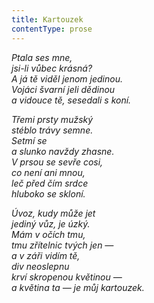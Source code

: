```yaml
---
title: Kartouzek
contentType: prose
---
```


_Ptala ses mne,  
jsi-li vůbec krásná?  
A já tě viděl jenom jedinou.  
Vojáci švarní jeli dědinou  
a vidouce tě, sesedali s koní._

_Třemi prsty mužský  
stéblo trávy semne.  
Setmí se  
a slunko navždy zhasne.  
V prsou se sevře cosi,  
co není ani mnou,  
leč před čím srdce  
hluboko se skloní._

_Úvoz, kudy může jet  
jediný vůz, je úzký.  
Mám v očích tmu,  
tmu zřítelnic tvých jen —  
a v záři vidím tě,  
div neoslepnu  
krví skropenou květinou —  
a květina ta — je můj kartouzek._
